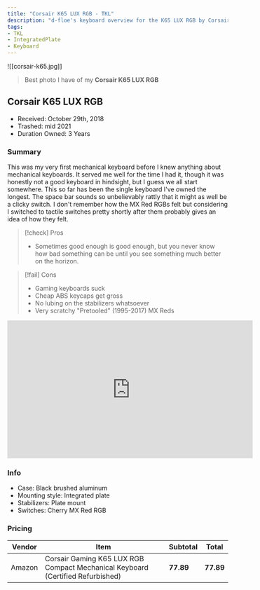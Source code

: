 ```yaml
---
title: "Corsair K65 LUX RGB - TKL"
description: "d-floe's keyboard overview for the K65 LUX RGB by Corsair."
tags:
- TKL
- IntegratedPlate
- Keyboard
---
```


![[corsair-k65.jpg]]

> Best photo I have of my **Corsair K65 LUX RGB**

## Corsair K65 LUX RGB

- Received: October 29th, 2018
- Trashed: mid 2021
- Duration Owned: 3 Years

### Summary

This was my very first mechanical keyboard before I knew anything about mechanical keyboards. It served me well for the time I had it, though it was honestly not a good keyboard in hindsight, but I guess we all start somewhere. This so far has been the single keyboard I've owned the longest. The space bar sounds so unbelievably rattly that it might as well be a clicky switch. I don't remember how the MX Red RGBs felt but considering I switched to tactile switches pretty shortly after them probably gives an idea of how they felt.

> [!check] Pros
>
> -   Sometimes good enough is good enough, but you never know how bad something can be until you see something much better on the horizon.

> [!fail] Cons
>
> -   Gaming keyboards suck
> -   Cheap ABS keycaps get gross
> -   No lubing on the stabilizers whatsoever
> -   Very scratchy "Pretooled" (1995-2017) MX Reds

<iframe width="560" height="315" src="https://www.youtube-nocookie.com/embed/ZDk64XAB4Dg" title="YouTube video player" frameborder="0" allow="accelerometer; autoplay; clipboard-write; encrypted-media; gyroscope; picture-in-picture; web-share" allowfullscreen></iframe>

### Info

- Case: Black brushed aluminum
- Mounting style: Integrated plate
- Stabilizers: Plate mount
- Switches: Cherry MX Red RGB

### Pricing

| Vendor | Item                                                                           | Subtotal  | Total     |
| ------ | ------------------------------------------------------------------------------ | --------- | --------- |
| Amazon | Corsair Gaming K65 LUX RGB Compact Mechanical Keyboard (Certified Refurbished) | **77.89** | **77.89** |
